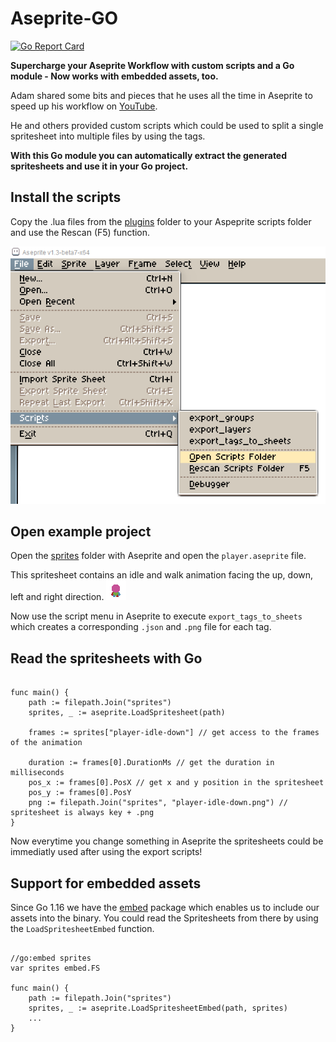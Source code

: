 # Aseprite-GO

[![Go Report Card](https://goreportcard.com/badge/github.com/andygeiss/aseprite-go)](https://goreportcard.com/report/github.com/andygeiss/aseprite-go)

**Supercharge your Aseprite Workflow with custom scripts and a Go module - Now works with embedded assets, too.**

Adam shared some bits and pieces that he uses all the time in Aseprite to speed up his workflow on [YouTube](https://www.youtube.com/watch?v=hiMBVCFMj6E).

He and others provided custom scripts which could be used to split a single spritesheet into multiple files by using the tags.

**With this Go module you can automatically extract the generated spritesheets and use it in your Go project.** 

## Install the scripts

Copy the .lua files from the [plugins](https://github.com/andygeiss/aseprite-go/tree/main/plugins) folder to your Aspeprite scripts folder and use the Rescan (F5) function. 

![Scripts](plugins.png)

## Open example project

Open the [sprites](https://github.com/andygeiss/aseprite-go/tree/main/sprites) folder with Aseprite and open the `player.aseprite` file. 

This spritesheet contains an idle and walk animation facing the up, down, left and right direction.
![player](player.gif)

Now use the script menu in Aseprite to execute `export_tags_to_sheets` which creates a corresponding `.json` and `.png` file for each tag.

## Read the spritesheets with Go

```golang

func main() {
    path := filepath.Join("sprites")
    sprites, _ := aseprite.LoadSpritesheet(path)

    frames := sprites["player-idle-down"] // get access to the frames of the animation
    
    duration := frames[0].DurationMs // get the duration in milliseconds
    pos_x := frames[0].PosX // get x and y position in the spritesheet
    pos_y := frames[0].PosY
    png := filepath.Join("sprites", "player-idle-down.png") // spritesheet is always key + .png
}

```

Now everytime you change something in Aseprite the spritesheets could be immediatly used after using the export scripts!

## Support for embedded assets

Since Go 1.16 we have the [embed](https://pkg.go.dev/embed) package which enables us to include our assets into the binary.
You could read the Spritesheets from there by using the `LoadSpritesheetEmbed` function.


```golang

//go:embed sprites
var sprites embed.FS

func main() {
    path := filepath.Join("sprites")
    sprites, _ := aseprite.LoadSpritesheetEmbed(path, sprites)
    ...
}

```
